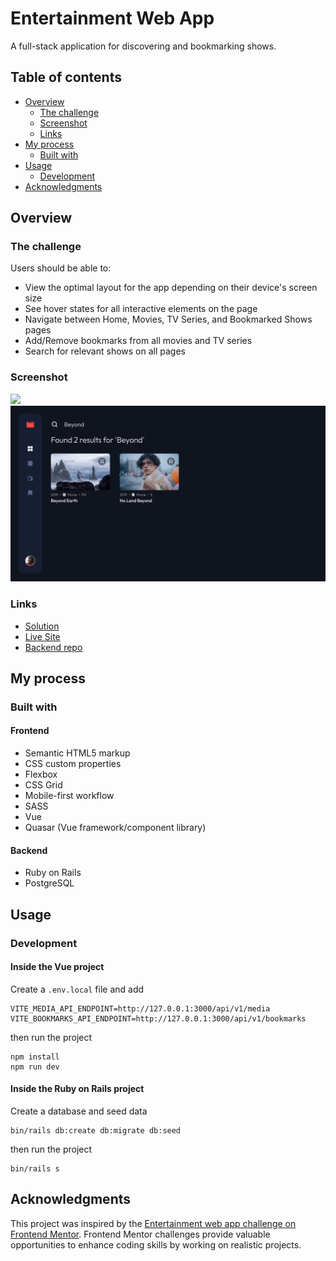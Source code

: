 # Entertainment Web App

A full-stack application for discovering and bookmarking shows.

## Table of contents

- [Overview](#overview)
  - [The challenge](#the-challenge)
  - [Screenshot](#screenshot)
  - [Links](#links)
- [My process](#my-process)
  - [Built with](#built-with)
- [Usage](#usage)
  - [Development](#development)
- [Acknowledgments](#acknowledgments)

## Overview

### The challenge

Users should be able to:

- View the optimal layout for the app depending on their device's screen size
- See hover states for all interactive elements on the page
- Navigate between Home, Movies, TV Series, and Bookmarked Shows pages
- Add/Remove bookmarks from all movies and TV series
- Search for relevant shows on all pages

### Screenshot

![](./src/assets/img/screenshots/desktop-preview.png)
![](./src/assets/img/screenshots/search-preview.png)

### Links

- [Solution](https://your-solution-url.com)
- [Live Site](https://your-live-site-url.com)
- [Backend repo](https://github.com/grenzk/entertainment-web-app-backend)

## My process

### Built with

#### Frontend

- Semantic HTML5 markup
- CSS custom properties
- Flexbox
- CSS Grid
- Mobile-first workflow
- SASS
- Vue 
- Quasar (Vue framework/component library)

#### Backend

- Ruby on Rails
- PostgreSQL

## Usage

### Development

#### Inside the Vue project

Create a `.env.local` file and add

```
VITE_MEDIA_API_ENDPOINT=http://127.0.0.1:3000/api/v1/media
VITE_BOOKMARKS_API_ENDPOINT=http://127.0.0.1:3000/api/v1/bookmarks
```

then run the project

```
npm install
npm run dev
```

#### Inside the Ruby on Rails project

Create a database and seed data

```
bin/rails db:create db:migrate db:seed
```

then run the project

```
bin/rails s
```

## Acknowledgments

This project was inspired by the [Entertainment web app challenge on Frontend Mentor](https://www.frontendmentor.io/challenges/entertainment-web-app-J-UhgAW1X). Frontend Mentor challenges provide valuable opportunities to enhance coding skills by working on realistic projects.
